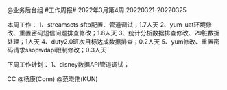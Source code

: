 @业务后台组 #工作周报#
2022年3月第4周 20220321-20220325

本周工作：
1、streamsets sftp配置、管道调试；1.7人天
2、yum-uat环境修改、重置密码短信问题排查修改；1.8人天
3、统计分析数据排查修改、29脏数据处理；1人天
4、duty2.0班次目标达成数据排查；0.2人天
5、yum修改、重置密码请求ssopwdapi限制修改；0.3人天

下周工作计划：
1、disney数据API管道调试；

CC @杨康(Conn) @范晓伟(KUN)